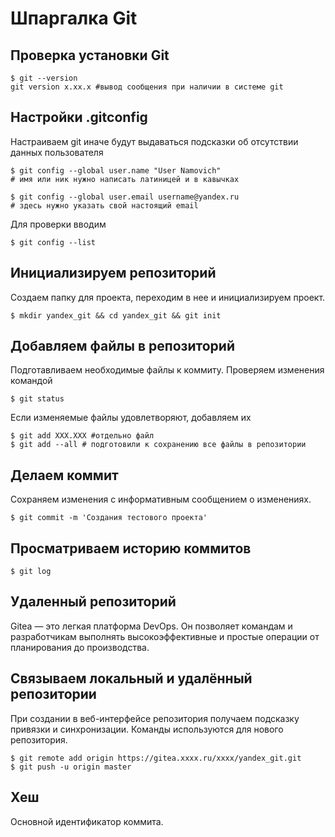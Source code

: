 # Шпаргалка Git
## Проверка установки Git
```
$ git --version
git version x.xx.x #вывод сообщения при наличии в системе git
```
## Настройки .gitconfig

Настраиваем git иначе будут выдаваться подсказки об отсутствии данных пользователя

```
$ git config --global user.name "User Namovich" 
# имя или ник нужно написать латиницей и в кавычках

$ git config --global user.email username@yandex.ru
# здесь нужно указать свой настоящий email 
```
Для проверки вводим 

```
$ git config --list 
```

## Инициализируем репозиторий

Создаем папку для проекта, переходим в нее и инициализируем проект.

```
$ mkdir yandex_git && cd yandex_git && git init
```

## Добавляем файлы в репозиторий

Подготавливаем необходимые файлы к коммиту.
Проверяем изменения командой 

```
$ git status
```
Если изменяемые файлы удовлетворяют, добавляем их 

```
$ git add XXX.XXX #отдельно файл
$ git add --all # подготовили к сохранению все файлы в репозитории
```

## Делаем коммит

Сохраняем изменения с информативным сообщением о изменениях.

```
$ git commit -m 'Создания тестового проекта' 
```

## Просматриваем историю коммитов

```
$ git log
```

## Удаленный репозиторий 

Gitea — это легкая платформа DevOps. Он позволяет командам и разработчикам выполнять высокоэффективные и простые операции от планирования до производства.

## Связываем локальный и удалённый репозитории

При создании в веб-интерфейсе репозитория получаем подсказку привязки и синхронизации. Команды используются для нового репозитория. 


```
$ git remote add origin https://gitea.xxxx.ru/xxxx/yandex_git.git
$ git push -u origin master
```

## Хеш

Основной идентификатор коммита.
